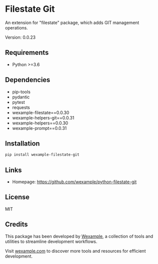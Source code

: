 # Filestate Git

An extension for "filestate" package, which adds GIT management operations.

Version: 0.0.23

## Requirements

- Python >=3.6

## Dependencies

- pip-tools
- pydantic
- pytest
- requests
- wexample-filestate==0.0.30
- wexample-helpers-git==0.0.31
- wexample-helpers==0.0.30
- wexample-prompt==0.0.31

## Installation

```bash
pip install wexample-filestate-git
```

## Links

- Homepage: https://github.com/wexample/python-filestate-git

## License

MIT
## Credits

This package has been developed by [Wexample](https://wexample.com), a collection of tools and utilities to streamline development workflows.

Visit [wexample.com](https://wexample.com) to discover more tools and resources for efficient development.